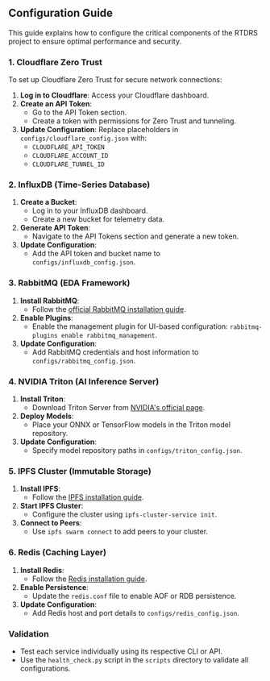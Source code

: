 
## Configuration Guide

This guide explains how to configure the critical components of the RTDRS project to ensure optimal performance and security.

### 1. Cloudflare Zero Trust

To set up Cloudflare Zero Trust for secure network connections:
1. **Log in to Cloudflare**: Access your Cloudflare dashboard.
2. **Create an API Token**: 
   - Go to the API Token section.
   - Create a token with permissions for Zero Trust and tunneling.
3. **Update Configuration**: Replace placeholders in `configs/cloudflare_config.json` with:
   - `CLOUDFLARE_API_TOKEN`
   - `CLOUDFLARE_ACCOUNT_ID`
   - `CLOUDFLARE_TUNNEL_ID`

### 2. InfluxDB (Time-Series Database)

1. **Create a Bucket**:
   - Log in to your InfluxDB dashboard.
   - Create a new bucket for telemetry data.
2. **Generate API Token**:
   - Navigate to the API Tokens section and generate a new token.
3. **Update Configuration**:
   - Add the API token and bucket name to `configs/influxdb_config.json`.

### 3. RabbitMQ (EDA Framework)

1. **Install RabbitMQ**:
   - Follow the [official RabbitMQ installation guide](https://www.rabbitmq.com/download.html).
2. **Enable Plugins**:
   - Enable the management plugin for UI-based configuration: `rabbitmq-plugins enable rabbitmq_management`.
3. **Update Configuration**:
   - Add RabbitMQ credentials and host information to `configs/rabbitmq_config.json`.

### 4. NVIDIA Triton (AI Inference Server)

1. **Install Triton**:
   - Download Triton Server from [NVIDIA's official page](https://developer.nvidia.com/nvidia-triton-inference-server).
2. **Deploy Models**:
   - Place your ONNX or TensorFlow models in the Triton model repository.
3. **Update Configuration**:
   - Specify model repository paths in `configs/triton_config.json`.

### 5. IPFS Cluster (Immutable Storage)

1. **Install IPFS**:
   - Follow the [IPFS installation guide](https://docs.ipfs.tech/how-to/command-line-quick-start/).
2. **Start IPFS Cluster**:
   - Configure the cluster using `ipfs-cluster-service init`.
3. **Connect to Peers**:
   - Use `ipfs swarm connect` to add peers to your cluster.

### 6. Redis (Caching Layer)

1. **Install Redis**:
   - Follow the [Redis installation guide](https://redis.io/docs/getting-started/).
2. **Enable Persistence**:
   - Update the `redis.conf` file to enable AOF or RDB persistence.
3. **Update Configuration**:
   - Add Redis host and port details to `configs/redis_config.json`.

### Validation

- Test each service individually using its respective CLI or API.
- Use the `health_check.py` script in the `scripts` directory to validate all configurations.

